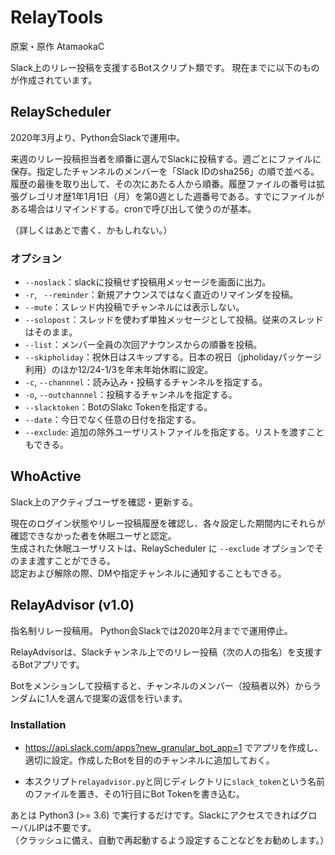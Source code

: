 # RelayTools

原案・原作 AtamaokaC

Slack上のリレー投稿を支援するBotスクリプト類です。
現在までに以下のものが作成されています。

## RelayScheduler

2020年3月より、Python会Slackで運用中。

来週のリレー投稿担当者を順番に選んでSlackに投稿する。週ごとにファイルに保存。指定したチャンネルのメンバーを「Slack IDのsha256」の順で並べる。履歴の最後を取り出して、その次にあたる人から順番。履歴ファイルの番号は拡張グレゴリオ歴1年1月1日（月）を第0週とした週番号である。すでにファイルがある場合はリマインドする。cronで呼び出して使うのが基本。

（詳しくはあとで書く、かもしれない。）

### オプション

- `--noslack`：slackに投稿せず投稿用メッセージを画面に出力。
- `-r`, ` --reminder`：新規アナウンスではなく直近のリマインダを投稿。
- `--mute`：スレッド内投稿でチャンネルには表示しない。
- `--solopost`：スレッドを使わず単独メッセージとして投稿。従来のスレッドはそのまま。
- `--list`：メンバー全員の次回アナウンスからの順番を投稿。
- `--skipholiday`：祝休日はスキップする。日本の祝日（jpholidayパッケージ利用）のほか12/24-1/3を年末年始休暇に設定。
- `-c`, `--channnel`：読み込み・投稿するチャンネルを指定する。
- `-o`, `--outchannnel`：投稿するチャンネルを指定する。
- `--slacktoken`：BotのSlakc Tokenを指定する。
- `--date`：今日でなく任意の日付を指定する。
- `--exclude`: 追加の除外ユーザリストファイルを指定する。リストを渡すこともできる。


## WhoActive

Slack上のアクティブユーザを確認・更新する。

現在のログイン状態やリレー投稿履歴を確認し、各々設定した期間内にそれらが確認できなかった者を休眠ユーザと認定。  
生成された休眠ユーザリストは、RelayScheduler に `--exclude` オプションでそのまま渡すことができる。  
認定および解除の際、DMや指定チャンネルに通知することもできる。


## RelayAdvisor (v1.0)

指名制リレー投稿用。
Python会Slackでは2020年2月までで運用停止。

RelayAdvisorは、Slackチャンネル上でのリレー投稿（次の人の指名）を支援するBotアプリです。

Botをメンションして投稿すると、チャンネルのメンバー（投稿者以外）からランダムに1人を選んで提案の返信を行います。

### Installation

- https://api.slack.com/apps?new_granular_bot_app=1 でアプリを作成し、適切に設定。作成したBotを目的のチャンネルに追加しておく。

- 本スクリプト`relayadvisor.py`と同じディレクトリに`slack_token`という名前のファイルを置き、その1行目にBot Tokenを書き込む。

あとは Python3 (>= 3.6) で実行するだけです。SlackにアクセスできればグローバルIPは不要です。  
（クラッシュに備え、自動で再起動するよう設定することなどをお勧めします。）
